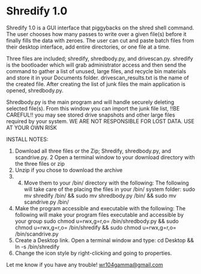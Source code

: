 # Shredify 1.0
Shredify 1.0 is a GUI interface that piggybacks on the shred shell command.
The user chooses how many passes to write over a given file(s) before it
finally fills the data with zeroes. The user can cut and paste batch files
from their desktop interface, add entire directories, or one file at a time.

Three files are included; shredify, shredbody.py, and drivescan.py.
shredify is the bootloader which will grab administrator access and then
send the command to gather a list of unused, large files, and recycle bin
materials and store it in your Documents folder. drivescan_results.txt is
the name of the created file. After creating the list of junk files the
main application is opened, shredbody.py.

Shredbody.py is the main program and will handle securely deleting selected
file(s). From this window you can import the junk file list, !!BE CAREFUL!!
you may see stored drive snapshots and other large files required by your
system. WE ARE NOT RESPONSIBLE FOR LOST DATA. USE AT YOUR OWN RISK

INSTALL NOTES:
1. Download all three files or the Zip; Shredify, shredbody.py, and scandrive.py. 
2 Open a terminal window to your download directory with the three files or zip
3. Unzip if you chose to download the archive
4. 4. Move them to your /bin/ directory with the following: 
The following will take care of the placing the files in your /bin/ system folder:
sudo mv shredify /bin/ && sudo mv shredbody.py /bin/ && sudo mv scandrive.py /bin/
5. Make the program accessible and executable with the following:
The following will make your program files executable and accessible by your group
sudo chmod u=rwx,g=r,o= /bin/shredbody.py  && sudo chmod u=rwx,g=r,o= /bin/shredify  && sudo chmod u=rwx,g=r,o= /bin/scandrive.py
6. Create a Desktop link. Open a terminal window and type: 
cd Desktop && ln -s /bin/shredify
7. Change the icon style by right-clicking and going to properties.


Let me know if you have any trouble! 
wr104gamma@gmail.com
